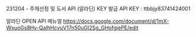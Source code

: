 231204 - 주제선정 및 도서 API (알라딘) KEY 발급
API KEY : ttbbjy83741424001

알라딘 OPEN API 메뉴얼
https://docs.google.com/document/d/1mX-WxuoGs8Hy-QalhHcvuV17n50uGI2Sg_GHofgiePE/edit
